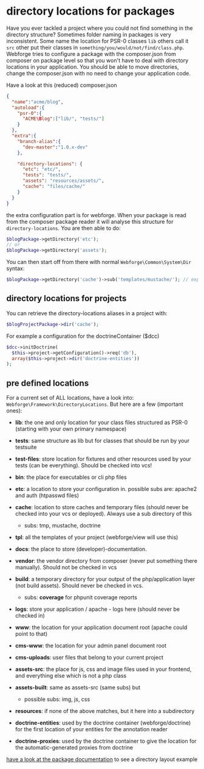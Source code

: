 # directory locations for packages

Have you ever tackled a project where you could not find something in the directory structure? Sometimes folder naming in packages is very inconsistent. Some name the location for PSR-0 classes `lib` others call it `src` other put their classes in `something/you/would/not/find/class.php`.  
Webforge tries to configure a package with the composer.json from composer on package level so that you won't have to deal with directory locations in your application. You should be able to move directories, change the composer.json with no need to change your application code.

Have a look at this (reduced) composer.json

```json
{
  "name":"acme/blog",
  "autoload":{
    "psr-0":{
      "ACME\Blog":["lib/", "tests/"]
    }
  },
  "extra":{
    "branch-alias":{
      "dev-master":"1.0.x-dev"
    },

    "directory-locations": {
      "etc": "etc/",
      "tests": "tests/",
      "assets": "resources/assets/",
      "cache": "files/cache/"
    }
  }
}
```

the extra configuration part is for webforge. When your package is read from the composer package reader it will analyse this structure for `directory-locations`. You are then able to do:
```php
$blogPackage->getDirectory('etc');
// or
$blogPackage->getDirectory('assets');
```

You can then start off from there with normal `Webforge\Common\System\Dir` syntax:
```php
$blogPackage->getDirectory('cache')->sub('templates/mustache/'); // expanded to: $package->getRootDirectory()->sub('files/cache/')->sub('templates/mustache')
```

## directory locations for projects

You can retrieve the directory-locations aliases in a project with:
```php
$blogProjectPackage->dir('cache');
```

For example a configuration for the doctrineContainer ($dcc)
```php
$dcc->initDoctrine(
  $this->project->getConfiguration()->req('db'),
  array($this->project->dir('doctrine-entities'))
);
```

## pre defined locations

For a current set of ALL locations, have a look into: `Webforge\Framework\DirectoryLocations`. But here are a few (important ones):

  - **lib**: the one and only location for your class files structured as PSR-0 (starting with your own primary namespace)
  - **tests**: same structure as lib but for classes that should be run by your testsuite
  - **test-files**: store location for fixtures and other resources used by your tests (can be everything). Should be checked into vcs!
  - **bin**: the place for executables or cli php files
  - **etc**: a location to store your configuration in. possible subs are: apache2 and auth (htpasswd files)
  - **cache**: location to store caches and temporary files (should never be checked into your vcs or deployed). Always use a sub directory of this
    - subs: tmp, mustache, doctrine
  - **tpl**: all the templates of your project (webforge/view will use this)
  - **docs**: the place to store (developer)-documentation.
  - **vendor**: the vendor directory from composer (never put something there manually). Should not be checked in vcs
  - **build**: a temporary directory for your output of the php/application layer (not build assets). Should never be checked in vcs.
    - subs: **coverage** for phpunit coverage reports
  - **logs**: store your application / apache - logs here (should never be checked in)

  - **www**: the location for your application document root (apache could point to that)
  - **cms-www**: the location for your admin panel document root
  - **cms-uploads**: user files that belong to your current project

  - **assets-src**: the place for js, css and image files used in your frontend, and everything else which is not a  php class
  - **assets-built**: same as assets-src (same subs) but
    - possible subs: img, js, css

  - **resources**: if none of the above matches, but it here into a subdirectory

  - **doctrine-entities**: used by the doctrine container (webforge/doctrine) for the first location of your entities for the annotation reader
  - **doctrine-proxies**: used by the doctrine container to give the location for the automatic-generated proxies from doctrine

[have a look at the package documentation](package.md) to see a directory layout example

